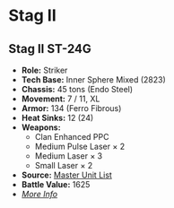 # Stag II 

## Stag II ST-24G 

- **Role:** Striker 
- **Tech Base:** Inner Sphere Mixed (2823) 
- **Chassis:** 45 tons (Endo Steel) 
- **Movement:** 7 / 11, XL 
- **Armor:** 134 (Ferro Fibrous) 
- **Heat Sinks:** 12 (24) 
- **Weapons:** 
  - Clan Enhanced PPC 
  - Medium Pulse Laser × 2 
  - Medium Laser × 3 
  - Small Laser × 2 
- **Source:** [Master Unit List](http://masterunitlist.info/Unit/Details/3034/stag-ii-st-24g) 
- **Battle Value:** 1625 
- [*More Info*](stag_ii/stag_ii_st-24g.md) 

